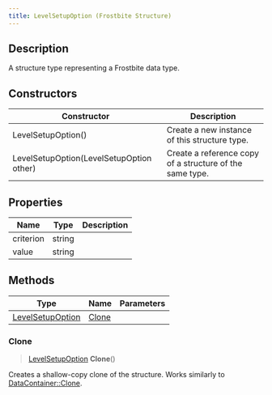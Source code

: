 ```yaml
---
title: LevelSetupOption (Frostbite Structure)
---
```

## Description

A structure type representing a Frostbite data type.

## Constructors

| Constructor                              | Description                                              |
| ---------------------------------------- | -------------------------------------------------------- |
| LevelSetupOption()                       | Create a new instance of this structure type.            |
| LevelSetupOption(LevelSetupOption other) | Create a reference copy of a structure of the same type. |

## Properties

| Name      | Type   | Description |
| --------- | ------ | ----------- |
| criterion | string |             |
| value     | string |             |

## Methods

| Type                                 | Name            | Parameters |
| ------------------------------------ | --------------- | ---------- |
| [LevelSetupOption](LevelSetupOption) | [Clone](#clone) |            |

### Clone

> [LevelSetupOption](LevelSetupOption) **Clone**()

Creates a shallow-copy clone of the structure. Works similarly to [DataContainer::Clone](/vext/ref/cls/shr/datacontainer#clone).
